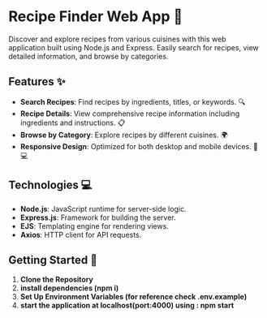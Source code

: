 # Recipe Finder Web App 🍲

Discover and explore recipes from various cuisines with this web application built using Node.js and Express. Easily search for recipes, view detailed information, and browse by categories.

## Features ✨

- **Search Recipes**: Find recipes by ingredients, titles, or keywords. 🔍
- **Recipe Details**: View comprehensive recipe information including ingredients and instructions. 📋
- **Browse by Category**: Explore recipes by different cuisines. 🌍
- **Responsive Design**: Optimized for both desktop and mobile devices. 📱💻

## Technologies 💻

- **Node.js**: JavaScript runtime for server-side logic.
- **Express.js**: Framework for building the server.
- **EJS**: Templating engine for rendering views.
- **Axios**: HTTP client for API requests.

## Getting Started 🚀

1. **Clone the Repository**
2. **install dependencies (npm i)**
3. **Set Up Environment Variables (for reference check .env.example)**
4. **start the application at localhost(port:4000) using : npm start**
